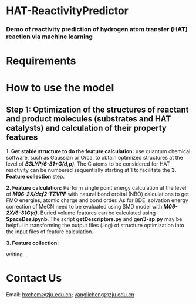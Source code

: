 # HAT-ReactivityPredictor
### Demo of reactivity prediction of hydrogen atom transfer (HAT) reaction via machine learning

# Requirements

# How to use the model
## Step 1: Optimization of the structures of reactant and product molecules (substrates and HAT catalysts) and calculation of their property features

**1. Get stable structure to do the feature calculation:** use quantum chemical software, such as Gaussian or Orca, to obtain optimized structures at the level of ***B3LYP/6-31+G(d,p)***. The C atoms to be considered for HAT reactivity can be numbered sequentially starting at 1 to facilitate the **3. Feature collection** step.

**2. Feature calculation:** Perform single point energy calculation at the level of ***M06-2X/def2-TZVPP*** with natural bond orbital (NBO) calculations to get FMO energies, atomic charge and bond order. As for BDE, solvation energy correction of MeCN need to be evaluated using SMD model with ***M06-2X/6-31G(d)***. Buried volume features can be calculated using **SpaceDes.ipynb**. The script **getDescriptors.py** and **gen3-sp.py** may be helpful in transforming the output files (.log) of structure optimization into the input files of feature calculation.

**3. Feature collection:** 

writing...


# Contact Us
Email: hxchem@zju.edu.cn; yanglicheng@zju.edu.cn 
